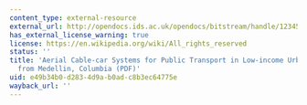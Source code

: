 ```yaml
---
content_type: external-resource
external_url: http://opendocs.ids.ac.uk/opendocs/bitstream/handle/123456789/11788/Aerial_cable_car.pdf?sequence=1&isAllowed=y
has_external_license_warning: true
license: https://en.wikipedia.org/wiki/All_rights_reserved
status: ''
title: 'Aerial Cable-car Systems for Public Transport in Low-income Urban Areas: Lessons
  from Medellin, Columbia (PDF)'
uid: e49b34b0-d283-4d9a-b0ad-c8b3ec64775e
wayback_url: ''
---
```

